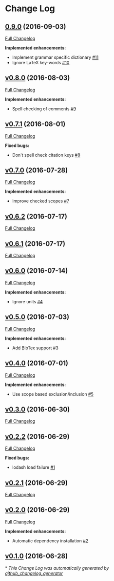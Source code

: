 # Change Log

## [0.9.0](https://github.com/AtomLinter/linter-spell-latex/tree/0.9.0) (2016-09-03)
[Full Changelog](https://github.com/AtomLinter/linter-spell-latex/compare/v0.8.0...0.9.0)

**Implemented enhancements:**

- Implement grammar specific dictionary [\#11](https://github.com/AtomLinter/linter-spell-latex/issues/11)
- Ignore LaTeX key-words [\#10](https://github.com/AtomLinter/linter-spell-latex/issues/10)

## [v0.8.0](https://github.com/AtomLinter/linter-spell-latex/tree/v0.8.0) (2016-08-03)
[Full Changelog](https://github.com/AtomLinter/linter-spell-latex/compare/v0.7.1...v0.8.0)

**Implemented enhancements:**

- Spell checking of comments [\#9](https://github.com/AtomLinter/linter-spell-latex/issues/9)

## [v0.7.1](https://github.com/AtomLinter/linter-spell-latex/tree/v0.7.1) (2016-08-01)
[Full Changelog](https://github.com/AtomLinter/linter-spell-latex/compare/v0.7.0...v0.7.1)

**Fixed bugs:**

- Don't spell check citation keys [\#8](https://github.com/AtomLinter/linter-spell-latex/issues/8)

## [v0.7.0](https://github.com/AtomLinter/linter-spell-latex/tree/v0.7.0) (2016-07-28)
[Full Changelog](https://github.com/AtomLinter/linter-spell-latex/compare/v0.6.2...v0.7.0)

**Implemented enhancements:**

- Improve checked scopes [\#7](https://github.com/AtomLinter/linter-spell-latex/issues/7)

## [v0.6.2](https://github.com/AtomLinter/linter-spell-latex/tree/v0.6.2) (2016-07-17)
[Full Changelog](https://github.com/AtomLinter/linter-spell-latex/compare/v0.6.1...v0.6.2)

## [v0.6.1](https://github.com/AtomLinter/linter-spell-latex/tree/v0.6.1) (2016-07-17)
[Full Changelog](https://github.com/AtomLinter/linter-spell-latex/compare/v0.6.0...v0.6.1)

## [v0.6.0](https://github.com/AtomLinter/linter-spell-latex/tree/v0.6.0) (2016-07-14)
[Full Changelog](https://github.com/AtomLinter/linter-spell-latex/compare/v0.5.0...v0.6.0)

**Implemented enhancements:**

- Ignore units [\#4](https://github.com/AtomLinter/linter-spell-latex/issues/4)

## [v0.5.0](https://github.com/AtomLinter/linter-spell-latex/tree/v0.5.0) (2016-07-03)
[Full Changelog](https://github.com/AtomLinter/linter-spell-latex/compare/v0.4.0...v0.5.0)

**Implemented enhancements:**

- Add BibTex support [\#3](https://github.com/AtomLinter/linter-spell-latex/issues/3)

## [v0.4.0](https://github.com/AtomLinter/linter-spell-latex/tree/v0.4.0) (2016-07-01)
[Full Changelog](https://github.com/AtomLinter/linter-spell-latex/compare/v0.3.0...v0.4.0)

**Implemented enhancements:**

- Use scope based exclusion/inclusion [\#5](https://github.com/AtomLinter/linter-spell-latex/issues/5)

## [v0.3.0](https://github.com/AtomLinter/linter-spell-latex/tree/v0.3.0) (2016-06-30)
[Full Changelog](https://github.com/AtomLinter/linter-spell-latex/compare/v0.2.2...v0.3.0)

## [v0.2.2](https://github.com/AtomLinter/linter-spell-latex/tree/v0.2.2) (2016-06-29)
[Full Changelog](https://github.com/AtomLinter/linter-spell-latex/compare/v0.2.1...v0.2.2)

**Fixed bugs:**

- lodash load failure [\#1](https://github.com/AtomLinter/linter-spell-latex/issues/1)

## [v0.2.1](https://github.com/AtomLinter/linter-spell-latex/tree/v0.2.1) (2016-06-29)
[Full Changelog](https://github.com/AtomLinter/linter-spell-latex/compare/v0.2.0...v0.2.1)

## [v0.2.0](https://github.com/AtomLinter/linter-spell-latex/tree/v0.2.0) (2016-06-29)
[Full Changelog](https://github.com/AtomLinter/linter-spell-latex/compare/v0.1.0...v0.2.0)

**Implemented enhancements:**

- Automatic dependency installation [\#2](https://github.com/AtomLinter/linter-spell-latex/issues/2)

## [v0.1.0](https://github.com/AtomLinter/linter-spell-latex/tree/v0.1.0) (2016-06-28)


\* *This Change Log was automatically generated by [github_changelog_generator](https://github.com/skywinder/Github-Changelog-Generator)*
